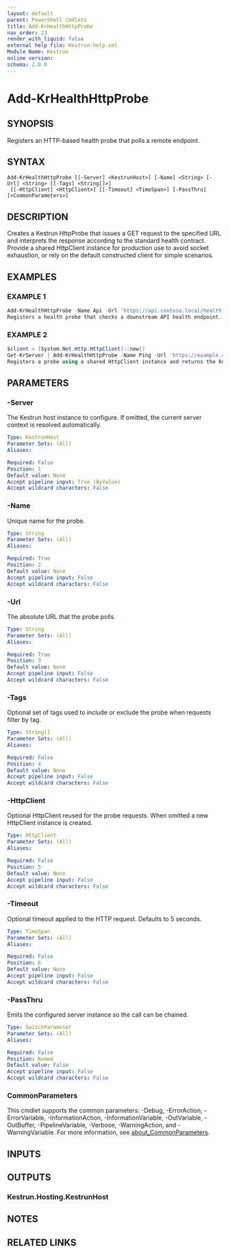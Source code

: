 ```yaml
---
layout: default
parent: PowerShell Cmdlets
title: Add-KrHealthHttpProbe
nav_order: 23
render_with_liquid: false
external help file: Kestrun-help.xml
Module Name: Kestrun
online version:
schema: 2.0.0
---
```


# Add-KrHealthHttpProbe

## SYNOPSIS
Registers an HTTP-based health probe that polls a remote endpoint.

## SYNTAX

```
Add-KrHealthHttpProbe [[-Server] <KestrunHost>] [-Name] <String> [-Url] <String> [[-Tags] <String[]>]
 [[-HttpClient] <HttpClient>] [[-Timeout] <TimeSpan>] [-PassThru] [<CommonParameters>]
```

## DESCRIPTION
Creates a Kestrun HttpProbe that issues a GET request to the specified URL and interprets the
response according to the standard health contract.
Provide a shared HttpClient instance for
production use to avoid socket exhaustion, or rely on the default constructed client for simple
scenarios.

## EXAMPLES

### EXAMPLE 1
```powershell
Add-KrHealthHttpProbe -Name Api -Url 'https://api.contoso.local/health' -Tags 'remote','api'
Registers a health probe that checks a downstream API health endpoint.
```

### EXAMPLE 2
```powershell
$client = [System.Net.Http.HttpClient]::new()
Get-KrServer | Add-KrHealthHttpProbe -Name Ping -Url 'https://example.com/health' -HttpClient $client -PassThru
Registers a probe using a shared HttpClient instance and returns the host for additional configuration.
```

## PARAMETERS

### -Server
The Kestrun host instance to configure.
If omitted, the current server context is resolved automatically.

```yaml
Type: KestrunHost
Parameter Sets: (All)
Aliases:

Required: False
Position: 1
Default value: None
Accept pipeline input: True (ByValue)
Accept wildcard characters: False
```

### -Name
Unique name for the probe.

```yaml
Type: String
Parameter Sets: (All)
Aliases:

Required: True
Position: 2
Default value: None
Accept pipeline input: False
Accept wildcard characters: False
```

### -Url
The absolute URL that the probe polls.

```yaml
Type: String
Parameter Sets: (All)
Aliases:

Required: True
Position: 3
Default value: None
Accept pipeline input: False
Accept wildcard characters: False
```

### -Tags
Optional set of tags used to include or exclude the probe when requests filter by tag.

```yaml
Type: String[]
Parameter Sets: (All)
Aliases:

Required: False
Position: 4
Default value: None
Accept pipeline input: False
Accept wildcard characters: False
```

### -HttpClient
Optional HttpClient reused for the probe requests.
When omitted a new HttpClient instance is created.

```yaml
Type: HttpClient
Parameter Sets: (All)
Aliases:

Required: False
Position: 5
Default value: None
Accept pipeline input: False
Accept wildcard characters: False
```

### -Timeout
Optional timeout applied to the HTTP request.
Defaults to 5 seconds.

```yaml
Type: TimeSpan
Parameter Sets: (All)
Aliases:

Required: False
Position: 6
Default value: None
Accept pipeline input: False
Accept wildcard characters: False
```

### -PassThru
Emits the configured server instance so the call can be chained.

```yaml
Type: SwitchParameter
Parameter Sets: (All)
Aliases:

Required: False
Position: Named
Default value: False
Accept pipeline input: False
Accept wildcard characters: False
```

### CommonParameters
This cmdlet supports the common parameters: -Debug, -ErrorAction, -ErrorVariable, -InformationAction, -InformationVariable, -OutVariable, -OutBuffer, -PipelineVariable, -Verbose, -WarningAction, and -WarningVariable. For more information, see [about_CommonParameters](http://go.microsoft.com/fwlink/?LinkID=113216).

## INPUTS

## OUTPUTS

### Kestrun.Hosting.KestrunHost
## NOTES

## RELATED LINKS
